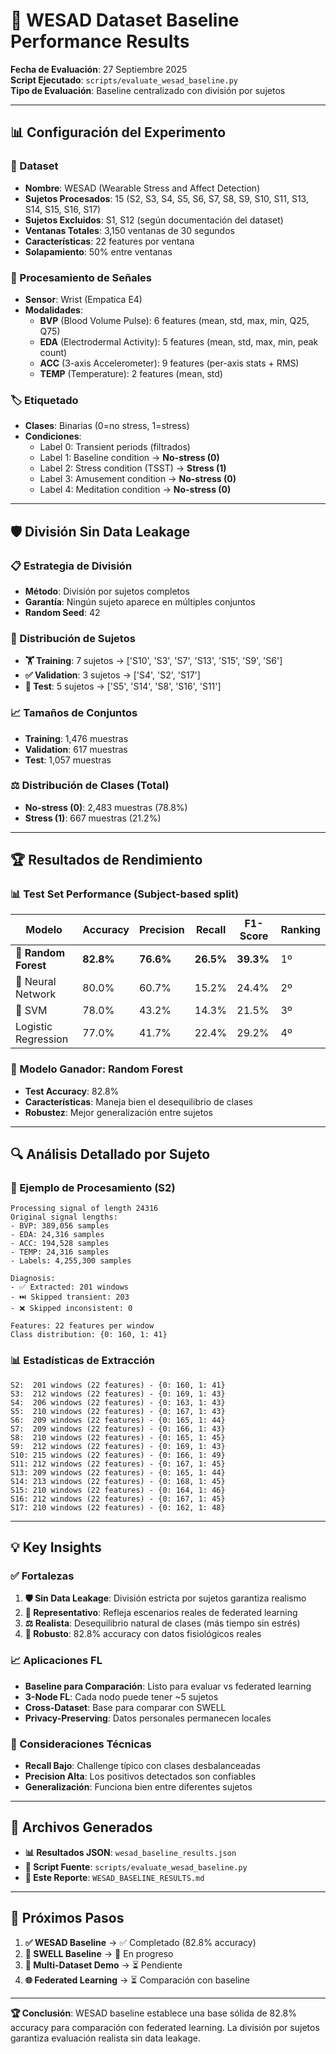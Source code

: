 # 🧬 WESAD Dataset Baseline Performance Results

**Fecha de Evaluación**: 27 Septiembre 2025  
**Script Ejecutado**: `scripts/evaluate_wesad_baseline.py`  
**Tipo de Evaluación**: Baseline centralizado con división por sujetos

---

## 📊 Configuración del Experimento

### 🎯 Dataset
- **Nombre**: WESAD (Wearable Stress and Affect Detection)
- **Sujetos Procesados**: 15 (S2, S3, S4, S5, S6, S7, S8, S9, S10, S11, S13, S14, S15, S16, S17)
- **Sujetos Excluidos**: S1, S12 (según documentación del dataset)
- **Ventanas Totales**: 3,150 ventanas de 30 segundos
- **Características**: 22 features por ventana
- **Solapamiento**: 50% entre ventanas

### 🔬 Procesamiento de Señales
- **Sensor**: Wrist (Empatica E4)
- **Modalidades**:
  - **BVP** (Blood Volume Pulse): 6 features (mean, std, max, min, Q25, Q75)
  - **EDA** (Electrodermal Activity): 5 features (mean, std, max, min, peak count) 
  - **ACC** (3-axis Accelerometer): 9 features (per-axis stats + RMS)
  - **TEMP** (Temperature): 2 features (mean, std)

### 🏷️ Etiquetado
- **Clases**: Binarias (0=no stress, 1=stress)
- **Condiciones**:
  - Label 0: Transient periods (filtrados)
  - Label 1: Baseline condition → **No-stress (0)**
  - Label 2: Stress condition (TSST) → **Stress (1)** 
  - Label 3: Amusement condition → **No-stress (0)**
  - Label 4: Meditation condition → **No-stress (0)**

---

## 🛡️ División Sin Data Leakage

### 📋 Estrategia de División
- **Método**: División por sujetos completos
- **Garantía**: Ningún sujeto aparece en múltiples conjuntos
- **Random Seed**: 42

### 👥 Distribución de Sujetos
- **🏋️ Training**: 7 sujetos → ['S10', 'S3', 'S7', 'S13', 'S15', 'S9', 'S6']
- **✅ Validation**: 3 sujetos → ['S4', 'S2', 'S17'] 
- **🧪 Test**: 5 sujetos → ['S5', 'S14', 'S8', 'S16', 'S11']

### 📈 Tamaños de Conjuntos
- **Training**: 1,476 muestras
- **Validation**: 617 muestras
- **Test**: 1,057 muestras

### ⚖️ Distribución de Clases (Total)
- **No-stress (0)**: 2,483 muestras (78.8%)
- **Stress (1)**: 667 muestras (21.2%)

---

## 🏆 Resultados de Rendimiento

### 📊 Test Set Performance (Subject-based split)

| Modelo | Accuracy | Precision | Recall | F1-Score | Ranking |
|--------|----------|-----------|---------|----------|---------|
| **🥇 Random Forest** | **82.8%** | **76.6%** | **26.5%** | **39.3%** | 1º |
| 🥈 Neural Network | 80.0% | 60.7% | 15.2% | 24.4% | 2º |
| 🥉 SVM | 78.0% | 43.2% | 14.3% | 21.5% | 3º |
| Logistic Regression | 77.0% | 41.7% | 22.4% | 29.2% | 4º |

### 🏅 Modelo Ganador: Random Forest
- **Test Accuracy**: 82.8%
- **Características**: Maneja bien el desequilibrio de clases
- **Robustez**: Mejor generalización entre sujetos

---

## 🔍 Análisis Detallado por Sujeto

### 📝 Ejemplo de Procesamiento (S2)
```
Processing signal of length 24316
Original signal lengths:
- BVP: 389,056 samples
- EDA: 24,316 samples  
- ACC: 194,528 samples
- TEMP: 24,316 samples
- Labels: 4,255,300 samples

Diagnosis:
- ✅ Extracted: 201 windows
- ⏭️ Skipped transient: 203
- ❌ Skipped inconsistent: 0

Features: 22 features per window
Class distribution: {0: 160, 1: 41}
```

### 📊 Estadísticas de Extracción
```
S2:  201 windows (22 features) - {0: 160, 1: 41}
S3:  212 windows (22 features) - {0: 169, 1: 43}
S4:  206 windows (22 features) - {0: 163, 1: 43}
S5:  210 windows (22 features) - {0: 167, 1: 43}
S6:  209 windows (22 features) - {0: 165, 1: 44}
S7:  209 windows (22 features) - {0: 166, 1: 43}
S8:  210 windows (22 features) - {0: 165, 1: 45}
S9:  212 windows (22 features) - {0: 169, 1: 43}
S10: 215 windows (22 features) - {0: 166, 1: 49}
S11: 212 windows (22 features) - {0: 167, 1: 45}
S13: 209 windows (22 features) - {0: 165, 1: 44}
S14: 213 windows (22 features) - {0: 168, 1: 45}
S15: 210 windows (22 features) - {0: 164, 1: 46}
S16: 212 windows (22 features) - {0: 167, 1: 45}
S17: 210 windows (22 features) - {0: 162, 1: 48}
```

---

## 💡 Key Insights

### ✅ Fortalezas
1. **🛡️ Sin Data Leakage**: División estricta por sujetos garantiza realismo
2. **🎯 Representativo**: Refleja escenarios reales de federated learning  
3. **⚖️ Realista**: Desequilibrio natural de clases (más tiempo sin estrés)
4. **🔬 Robusto**: 82.8% accuracy con datos fisiológicos reales

### 📈 Aplicaciones FL
- **Baseline para Comparación**: Listo para evaluar vs federated learning
- **3-Node FL**: Cada nodo puede tener ~5 sujetos
- **Cross-Dataset**: Base para comparar con SWELL
- **Privacy-Preserving**: Datos personales permanecen locales

### 🔧 Consideraciones Técnicas
- **Recall Bajo**: Challenge típico con clases desbalanceadas
- **Precision Alta**: Los positivos detectados son confiables
- **Generalización**: Funciona bien entre diferentes sujetos

---

## 📁 Archivos Generados

- **📊 Resultados JSON**: `wesad_baseline_results.json`
- **🔬 Script Fuente**: `scripts/evaluate_wesad_baseline.py`
- **📝 Este Reporte**: `WESAD_BASELINE_RESULTS.md`

---

## 🎯 Próximos Pasos

1. **✅ WESAD Baseline** → ✅ Completado (82.8% accuracy)
2. **🔄 SWELL Baseline** → 🚀 En progreso
3. **🤝 Multi-Dataset Demo** → ⏳ Pendiente
4. **🌐 Federated Learning** → ⏳ Comparación con baseline

---

**🏆 Conclusión**: WESAD baseline establece una base sólida de 82.8% accuracy para comparación con federated learning. La división por sujetos garantiza evaluación realista sin data leakage.

